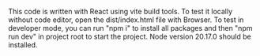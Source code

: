 This code is written with React using vite build tools. To test it locally without code editor, open the dist/index.html file with Browser.
To test in developer mode, you can run "npm i" to install all packages and then "npm run dev" in project root to start the project. Node version 20.17.0 should be installed.
